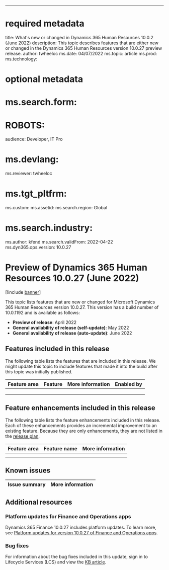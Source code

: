 ---
# required metadata

title: What's new or changed in Dynamics 365 Human Resources 10.0.2 (June 2022) 
description: This topic describes features that are either new or changed in the Dynamics 365 Human Resources version 10.0.27 preview release.
author: twheeloc
ms.date: 04/07/2022
ms.topic: article
ms.prod: 
ms.technology: 

# optional metadata

# ms.search.form: 
# ROBOTS: 
audience: Developer, IT Pro
# ms.devlang: 
ms.reviewer: twheeloc
# ms.tgt_pltfrm: 
ms.custom: 
ms.assetid: 
ms.search.region: Global
# ms.search.industry: 
ms.author: kfend
ms.search.validFrom: 2022-04-22 
ms.dyn365.ops.version: 10.0.27

# Preview of Dynamics 365 Human Resources 10.0.27 (June 2022)

[!include [banner](../../includes/preview-banner.md)]

This topic lists features that are new or changed for Microsoft Dynamics 365 Human Resources version 10.0.27. This version has a build number of 10.0.1192 and is 
available as follows:


- **Preview of release**: April 2022
- **General availability of release (self-update)**: May 2022
- **General availability of release (auto-update)**: June 2022

## Features included in this release

The following table lists the features that are included in this release. We might update this topic to include features that made it into the build after this topic 
was initially published.

| Feature area | Feature | More information | Enabled by  |
|----|----|----|----|
|    |    |    |    | 
|    |    |    |    | 
|    |    |    |    |

## Feature enhancements included in this release

The following table lists the feature enhancements included in this release. Each of these enhancements provides an incremental improvement to an existing feature. 
Because they are only enhancements, they are not listed in the [release plan](/dynamics365-release-plan/2021wave2/finance-operations/dynamics365-finance). 

| Feature area | Feature name | More information |  
|--------------|--------------|------------------|
|              |              |                  | 
|              |              |                  |



## Known issues

| Issue summary | More information |
|---------------|------------------|


## Additional resources

### Platform updates for Finance and Operations apps
Dynamics 365 Finance 10.0.27 includes platform updates. To learn more, see [Platform updates for version 10.0.27 of Finance and Operations apps](../../fin-ops-core/dev-itpro/get-started/whats-new-platform-updates-10-0-27.md). 

### Bug fixes 
For information about the bug fixes included in this update, sign in to Lifecycle Services (LCS) and view the [KB article](https://fix.lcs.dynamics.com/Issue/Details?bugId=xxxxxx). 

